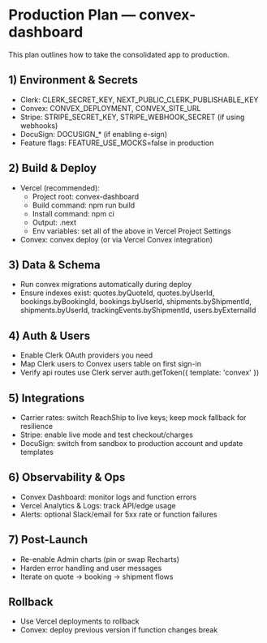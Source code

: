 # Production Plan — convex-dashboard

This plan outlines how to take the consolidated app to production.

## 1) Environment & Secrets
- Clerk: CLERK_SECRET_KEY, NEXT_PUBLIC_CLERK_PUBLISHABLE_KEY
- Convex: CONVEX_DEPLOYMENT, CONVEX_SITE_URL
- Stripe: STRIPE_SECRET_KEY, STRIPE_WEBHOOK_SECRET (if using webhooks)
- DocuSign: DOCUSIGN_* (if enabling e-sign)
- Feature flags: FEATURE_USE_MOCKS=false in production

## 2) Build & Deploy
- Vercel (recommended):
  - Project root: convex-dashboard
  - Build command: npm run build
  - Install command: npm ci
  - Output: .next
  - Env variables: set all of the above in Vercel Project Settings
- Convex: convex deploy (or via Vercel Convex integration)

## 3) Data & Schema
- Run convex migrations automatically during deploy
- Ensure indexes exist: quotes.byQuoteId, quotes.byUserId, bookings.byBookingId, bookings.byUserId, shipments.byShipmentId, shipments.byUserId, trackingEvents.byShipmentId, users.byExternalId

## 4) Auth & Users
- Enable Clerk OAuth providers you need
- Map Clerk users to Convex users table on first sign-in
- Verify api routes use Clerk server auth.getToken({ template: 'convex' })

## 5) Integrations
- Carrier rates: switch ReachShip to live keys; keep mock fallback for resilience
- Stripe: enable live mode and test checkout/charges
- DocuSign: switch from sandbox to production account and update templates

## 6) Observability & Ops
- Convex Dashboard: monitor logs and function errors
- Vercel Analytics & Logs: track API/edge usage
- Alerts: optional Slack/email for 5xx rate or function failures

## 7) Post-Launch
- Re-enable Admin charts (pin or swap Recharts)
- Harden error handling and user messages
- Iterate on quote → booking → shipment flows

## Rollback
- Use Vercel deployments to rollback
- Convex: deploy previous version if function changes break

